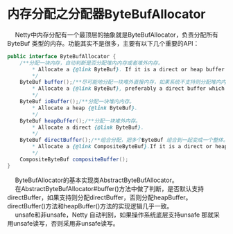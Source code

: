 


# 内存分配之分配器ByteBufAllocator
<!-- 
https://blog.csdn.net/u011212394/article/details/103984870
-->

&emsp; Netty中内存分配有一个最顶层的抽象就是ByteBufAllocator，负责分配所有ByteBuf 类型的内存。功能其实不是很多，主要有以下几个重要的API：  

```java
public interface ByteBufAllocator {
    /**分配一块内存，自动判断是否分配堆内内存或者堆外内存。
        * Allocate a {@link ByteBuf}. If it is a direct or heap buffer depends on the actual implementation.
        */
    ByteBuf buffer();/**尽可能地分配一块堆外直接内存，如果系统不支持则分配堆内内存。
        * Allocate a {@link ByteBuf}, preferably a direct buffer which is suitable for I/O.
        */
    ByteBuf ioBuffer();/**分配一块堆内内存。
        * Allocate a heap {@link ByteBuf}.
        */
    ByteBuf heapBuffer();/**分配一块堆外内存。
        * Allocate a direct {@link ByteBuf}.
        */
    ByteBuf directBuffer();/**组合分配，把多个ByteBuf 组合到一起变成一个整体。
        * Allocate a {@link CompositeByteBuf}.If it is a direct or heap buffer depends on the actual implementation.
        */
    CompositeByteBuf compositeBuffer();
}
```

&emsp; ByteBufAllocator的基本实现类AbstractByteBufAllocator。  
&emsp; 在AbstractByteBufAllocator#buffer()方法中做了判断，是否默认支持directBuffer，如果支持则分配directBuffer，否则分配heapBuffer。directBuffer()方法和heapBuffer()方法的实现逻辑几乎一致。  
&emsp; unsafe和非unsafe，Netty 自动判别，如果操作系统底层支持unsafe 那就采用unsafe读写，否则采用非unsafe读写。  

